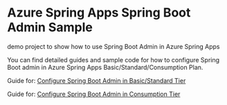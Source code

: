 # Azure Spring Apps Spring Boot Admin Sample
demo project to show how to use Spring Boot Admin in Azure Spring Apps

You can find detailed guides and sample code for how to configure Spring Boot admin in Azure Spring Apps Basic/Standard/Consumption Plan.

Guide for: [Configure Spring Boot Admin in Basic/Standard Tier](https://github.com/hanren2021/ASA-Spring-Boot-Admin-Sample/blob/main/Setup-Spring-Boot-Admin-in-Standard-Tier.md)

Guide for: [Configure Spring Boot Admin in Consumption Tier](https://github.com/hanren2021/ASA-Spring-Boot-Admin-Sample/blob/main/Setup-Spring-Boot-Admin-in-Consumption-Tier.md)

